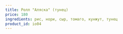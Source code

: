 ```yaml
---
title: Ролл "Аляска" (тунец)
price: 180
ingredients: рис, нори, сыр, томаго, кунжут, тунец
product_id: io04
---
```


